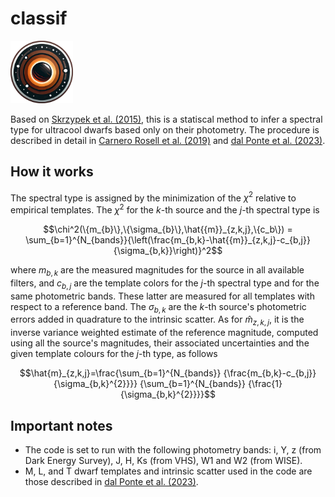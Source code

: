 # classif

<img src="https://github.com/marinadalponte/classif/blob/main/logo/cropped_logo.png" width="100">

Based on [Skrzypek et al. (2015)](https://ui.adsabs.harvard.edu/abs/2015A%26A...574A..78S/abstract), this is a statiscal method to infer a spectral type for ultracool dwarfs based only on their photometry. The procedure is described in detail in [Carnero Rosell et al. (2019)](https://ui.adsabs.harvard.edu/abs/2019MNRAS.489.5301C/abstract) and [dal Ponte et al. (2023)](https://ui.adsabs.harvard.edu/abs/2023MNRAS.522.1951D/abstract). 

## How it works

The spectral type is assigned by the minimization of the $\chi^2$ relative to empirical templates. The $\chi^2$ for the $k$-th source and the $j$-th spectral type is

```math
\chi^2(\{m_{b}\},\{\sigma_{b}\},\hat{{m}}_{z,k,j},\{c_b\}) = \sum_{b=1}^{N_{bands}}{\left(\frac{m_{b,k}-\hat{{m}}_{z,k,j}-c_{b,j}}{\sigma_{b,k}}\right)}^2
```

where $m_{b,k}$ are the measured magnitudes for the source in all available filters, and $c_{b,j}$ are the template colors for the $j$-th spectral type and for the same photometric bands. These latter are measured for all templates with respect to a reference band. The $\sigma_{b,k}$ are the $k$-th source's photometric errors added in quadrature to the intrinsic scatter. As for $\hat{{m}}_{z,k,j}$, it is the inverse variance weighted estimate of the reference magnitude, computed using all the source's magnitudes, their associated uncertainties and the given template colours for the $j$-th type, as follows

```math
\hat{m}_{z,k,j}=\frac{\sum_{b=1}^{N_{bands}} {\frac{m_{b,k}-c_{b,j}}{\sigma_{b,k}^{2}}}} {\sum_{b=1}^{N_{bands}} {\frac{1}{\sigma_{b,k}^{2}}}}
```

## Important notes

- The code is set to run with the following photometry bands: i, Y, z (from Dark Energy Survey), J, H, Ks (from VHS), W1 and W2 (from WISE).
- M, L, and T dwarf templates and intrinsic scatter used in the code are those described in [dal Ponte et al. (2023)](https://ui.adsabs.harvard.edu/abs/2023MNRAS.522.1951D/abstract).
